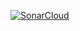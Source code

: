 [![SonarCloud](https://sonarcloud.io/images/project_badges/sonarcloud-white.svg)](https://sonarcloud.io/dashboard?id=Robert8034_Mealz)
